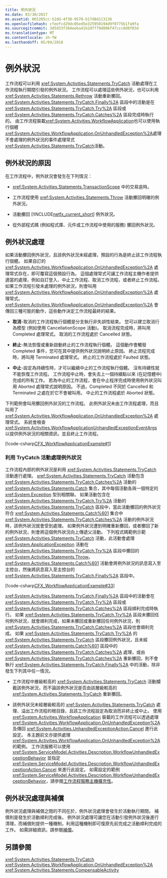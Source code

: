 ```yaml
---
title: 例外狀況
ms.date: 03/30/2017
ms.assetid: 065205cc-52dd-4f30-9578-b17d8d113136
ms.openlocfilehash: cfeefcd29dc05ed5e325950194d9f0775b1fa9fa
ms.sourcegitcommit: 3d5d33f384eeba41b2dff79d096f47ccc8d8f03d
ms.translationtype: MT
ms.contentlocale: zh-TW
ms.lasthandoff: 05/04/2018
---
```

# <a name="exceptions"></a>例外狀況
工作流程可以利用 <xref:System.Activities.Statements.TryCatch> 活動處理在工作流程執行期間引發的例外狀況。 工作流程可以處理這些例外狀況，也可以利用 <xref:System.Activities.Statements.Rethrow> 活動重新擲回。 <xref:System.Activities.Statements.TryCatch.Finally%2A> 區段中的活動是在 <xref:System.Activities.Statements.TryCatch.Try%2A> 區段或 <xref:System.Activities.Statements.TryCatch.Catches%2A> 區段完成時執行的。 由工作流程裝載<xref:System.Activities.WorkflowApplication>也可以使用執行個體<xref:System.Activities.WorkflowApplication.OnUnhandledException%2A>處理不會處理的例外狀況的事件處理常式<xref:System.Activities.Statements.TryCatch>活動。  
  
## <a name="causes-of-exceptions"></a>例外狀況的原因  
 在工作流程中，例外狀況會發生在下列情況：  
  
-   <xref:System.Activities.Statements.TransactionScope> 中的交易逾時。  
  
-   工作流程使用 <xref:System.Activities.Statements.Throw> 活動擲回明確的例外狀況。  
  
-   活動擲回 [!INCLUDE[netfx_current_short](../../../includes/netfx-current-short-md.md)] 例外狀況。  
  
-   從外部程式碼 (例如程式庫、元件或工作流程中使用的服務) 擲回例外狀況。  
  
## <a name="handling-exceptions"></a>例外狀況處理  
 如果活動擲回例外狀況，且該例外狀況未經處理，預設的行為是終止該工作流程執行個體。 如果自訂的 <xref:System.Activities.WorkflowApplication.OnUnhandledException%2A> 處理常式存在，即可覆寫這個預設行為。 這個處理常式可讓工作流程主機作者提供適當的處理，例如自訂登入、中止工作流程、取消工作流程，或者終止工作流程。  如果工作流程引發未處理的例外狀況，則會叫用 <xref:System.Activities.WorkflowApplication.OnUnhandledException%2A> 處理常式。 <xref:System.Activities.WorkflowApplication.OnUnhandledException%2A> 會傳回三種可能的動作，這些動作決定工作流程最終的結果。  
  
-   **取消**-取消的工作流程執行個體是分支執行非失誤性結束。 您可以建立取消行為模型 (例如使用 CancellationScope 活動)。 取消流程完成時，將叫用 Completed 處理常式。 取消的工作流程處於 Cancelled 狀態。  
  
-   **終止**-無法恢復或重新啟動終止的工作流程執行個體。  這個動作會觸發 Completed 事件，您可在其中提供例外狀況說明終止原因。 終止流程完成時，將叫用 Terminated 處理常式。 終止的工作流程處於 Faulted 狀態。  
  
-   **中止**-設定為持續性時，才可以繼續中止的工作流程執行個體。  沒有持續性就不能恢復工作流程。  工作流程中止時，會失去上一個持續點以來 (在記憶體中) 完成的所有工作。 若為中止的工作流程，會在中止程序完成時使用例外狀況叫用 Aborted 處理常式說明原因。 不過，Completed 不同於 Cancelled 和 Terminated 之處在於它不會被叫用。 中止的工作流程處於 Aborted 狀態。  
  
 下列範例會叫用擲回例外狀況的工作流程。 此例外狀況未由工作流程處理，而且叫用了 <xref:System.Activities.WorkflowApplication.OnUnhandledException%2A> 處理常式。 系統會檢查 <xref:System.Activities.WorkflowApplicationUnhandledExceptionEventArgs> 以提供例外狀況的相關資訊，並且終止工作流程。  
  
 [!code-csharp[CFX_WorkflowApplicationExample#1](../../../samples/snippets/csharp/VS_Snippets_CFX/cfx_workflowapplicationexample/cs/program.cs#1)]  
  
### <a name="handling-exceptions-with-the-trycatch-activity"></a>利用 TryCatch 活動處理例外狀況  
 工作流程內部的例外狀況是利用 <xref:System.Activities.Statements.TryCatch> 活動進行處理。 <xref:System.Activities.Statements.TryCatch> 活動包含 <xref:System.Activities.Statements.TryCatch.Catches%2A> 活動的 <xref:System.Activities.Statements.Catch> 集合，其中每個活動各與一個特定的 <xref:System.Exception> 型別相關聯。 如果活動包含在 <xref:System.Activities.Statements.TryCatch.Try%2A> 活動的 <xref:System.Activities.Statements.TryCatch> 區段中，當此活動擲回的例外狀況符合 <xref:System.Activities.Statements.Catch%601> 集合中 <xref:System.Activities.Statements.TryCatch.Catches%2A> 活動的例外狀況時，該例外狀況就會受到處理。 如果例外狀況遭到明確重新擲回，或者擲回了新的例外狀況，則會將這個例外狀況向上傳遞父活動。 下列程式碼範例示範 <xref:System.Activities.Statements.TryCatch> 活動，此活動會處理 <xref:System.ApplicationException> 活動在 <xref:System.Activities.Statements.TryCatch.Try%2A> 區段中擲回的 <xref:System.Activities.Statements.Throw>。 <xref:System.Activities.Statements.Catch%601> 活動會將例外狀況的訊息寫入至主控台，然後將訊息寫入至主控台的 <xref:System.Activities.Statements.TryCatch.Finally%2A> 區段中。  
  
 [!code-csharp[CFX_WorkflowApplicationExample#33](../../../samples/snippets/csharp/VS_Snippets_CFX/cfx_workflowapplicationexample/cs/program.cs#33)]  
  
 <xref:System.Activities.Statements.TryCatch.Finally%2A> 區段中的活動會在 <xref:System.Activities.Statements.TryCatch.Try%2A> 區段或 <xref:System.Activities.Statements.TryCatch.Catches%2A> 區段順利完成時執行。 如果 <xref:System.Activities.Statements.TryCatch.Try%2A> 區段未擲回任何例外狀況，就會順利完成，如果未擲回或重新擲回任何例外狀況，則 <xref:System.Activities.Statements.TryCatch.Catches%2A> 區段也會順利完成。 如果 <xref:System.Activities.Statements.TryCatch.Try%2A> 的 <xref:System.Activities.Statements.TryCatch> 區段擲回例外狀況，且未經 <xref:System.Activities.Statements.Catch%601> 區段中的 <xref:System.Activities.Statements.TryCatch.Catches%2A> 處理，或由 <xref:System.Activities.Statements.TryCatch.Catches%2A> 重新擲回，則不會執行 <xref:System.Activities.Statements.TryCatch.Finally%2A> 中的活動，除非發生下列其中任一情況。  
  
-   工作流程中層級較高的 <xref:System.Activities.Statements.TryCatch> 活動攔截該例外狀況，而不論該例外狀況是否由該層級較高的 <xref:System.Activities.Statements.TryCatch> 重新擲回。  
  
-   該例外狀況未經層級較高的 <xref:System.Activities.Statements.TryCatch> 處理、溢出工作流程的根目錄，且該工作流程設定為取消而非終止或中止。 使用 <xref:System.Activities.WorkflowApplication> 裝載的工作流程可以透過處理 <xref:System.Activities.WorkflowApplication.OnUnhandledException%2A> 及傳回 <xref:System.Activities.UnhandledExceptionAction.Cancel> 進行此設定。 本主題前文亦提供處理 <xref:System.Activities.WorkflowApplication.OnUnhandledException%2A> 的範例。 工作流服務可以使用 <xref:System.ServiceModel.Activities.Description.WorkflowUnhandledExceptionBehavior> 並指定 <xref:System.ServiceModel.Activities.Description.WorkflowUnhandledExceptionAction.Cancel> 來進行此設定。 如需設定的範例<xref:System.ServiceModel.Activities.Description.WorkflowUnhandledExceptionBehavior>，請參閱[工作流程服務主機擴充性](../../../docs/framework/wcf/feature-details/workflow-service-host-extensibility.md)。  
  
## <a name="exception-handling-versus-compensation"></a>例外狀況處理與補償  
 例外狀況處理與補償之間的不同在於，例外狀況處理會發生於活動執行期間。 補償則是發生於活動順利完成後。 例外狀況處理可讓您在活動引發例外狀況後進行清理，而補償則提供一種機制，利用這種機制即可復原先前完成之活動順利完成的工作。 如需詳細資訊，請參閱[補償](../../../docs/framework/windows-workflow-foundation/compensation.md)。  
  
## <a name="see-also"></a>另請參閱  
 <xref:System.Activities.Statements.TryCatch>  
 <xref:System.Activities.WorkflowApplication.OnUnhandledException%2A>  
 <xref:System.Activities.Statements.CompensableActivity>
